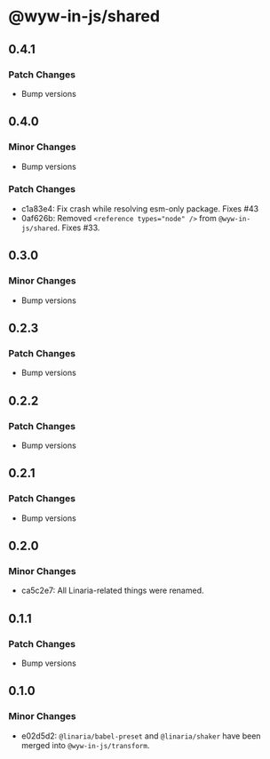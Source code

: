 # @wyw-in-js/shared

## 0.4.1

### Patch Changes

- Bump versions

## 0.4.0

### Minor Changes

- Bump versions

### Patch Changes

- c1a83e4: Fix crash while resolving esm-only package. Fixes #43
- 0af626b: Removed `<reference types="node" />` from `@wyw-in-js/shared`. Fixes #33.

## 0.3.0

### Minor Changes

- Bump versions

## 0.2.3

### Patch Changes

- Bump versions

## 0.2.2

### Patch Changes

- Bump versions

## 0.2.1

### Patch Changes

- Bump versions

## 0.2.0

### Minor Changes

- ca5c2e7: All Linaria-related things were renamed.

## 0.1.1

### Patch Changes

- Bump versions

## 0.1.0

### Minor Changes

- e02d5d2: `@linaria/babel-preset` and `@linaria/shaker` have been merged into `@wyw-in-js/transform`.
